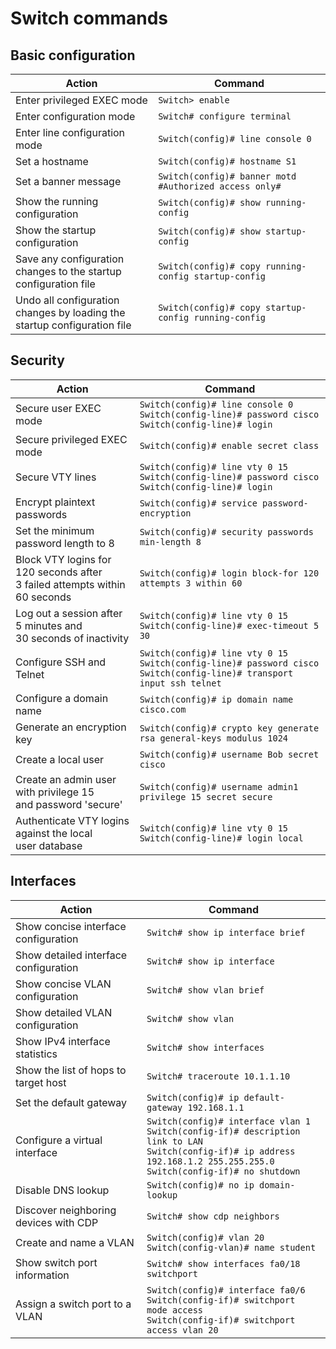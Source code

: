 # Switch commands
## Basic configuration
| Action | Command |
|-|-|
| Enter privileged EXEC mode | `Switch> enable` |
| Enter configuration mode | `Switch# configure terminal` |
| Enter line configuration mode | `Switch(config)# line console 0` |
| Set a hostname | `Switch(config)# hostname S1` |
| Set a banner message | `Switch(config)# banner motd #Authorized access only#` |
| Show the running configuration | `Switch(config)# show running-config` |
| Show the startup configuration | `Switch(config)# show startup-config` |
| Save any configuration changes to the startup<br>configuration file | `Switch(config)# copy running-config startup-config` |
| Undo all configuration changes by loading the<br>startup configuration file | `Switch(config)# copy startup-config running-config` |

## Security
| Action | Command |
|-|-|
| Secure user EXEC mode | `Switch(config)# line console 0`<br>`Switch(config-line)# password cisco`<br>`Switch(config-line)# login` |
| Secure privileged EXEC mode | `Switch(config)# enable secret class` |
| Secure VTY lines | `Switch(config)# line vty 0 15`<br>`Switch(config-line)# password cisco`<br>`Switch(config-line)# login` |
| Encrypt plaintext passwords | `Switch(config)# service password-encryption` |
| Set the minimum password length to 8 | `Switch(config)# security passwords min-length 8` |
| Block VTY logins for 120 seconds after<br>3 failed attempts within 60 seconds | `Switch(config)# login block-for 120 attempts 3 within 60` |
| Log out a session after 5 minutes and<br>30 seconds of inactivity | `Switch(config)# line vty 0 15`<br>`Switch(config-line)# exec-timeout 5 30` |
| Configure SSH and Telnet | `Switch(config)# line vty 0 15`<br>`Switch(config-line)# password cisco`<br>`Switch(config-line)# transport input ssh telnet` |
| Configure a domain name | `Switch(config)# ip domain name cisco.com` |
| Generate an encryption key | `Switch(config)# crypto key generate rsa general-keys modulus 1024` |
| Create a local user | `Switch(config)# username Bob secret cisco` |
| Create an admin user with privilege 15<br>and password 'secure' | `Switch(config)# username admin1 privilege 15 secret secure` |
| Authenticate VTY logins against the local<br>user database | `Switch(config)# line vty 0 15`<br>`Switch(config-line)# login local` |

## Interfaces 
| Action | Command |
|-|-|
| Show concise interface configuration | `Switch# show ip interface brief` |
| Show detailed interface configuration | `Switch# show ip interface` |
| Show concise VLAN configuration | `Switch# show vlan brief` |
| Show detailed VLAN configuration | `Switch# show vlan` |
| Show IPv4 interface statistics | `Switch# show interfaces` |
| Show the list of hops to target host | `Switch# traceroute 10.1.1.10` |
| Set the default gateway | `Switch(config)# ip default-gateway 192.168.1.1` |
| Configure a virtual interface | `Switch(config)# interface vlan 1`<br>`Switch(config-if)# description link to LAN`<br>`Switch(config-if)# ip address 192.168.1.2 255.255.255.0`<br>`Switch(config-if)# no shutdown` |
| Disable DNS lookup | `Switch(config)# no ip domain-lookup` |
| Discover neighboring devices with CDP | `Switch# show cdp neighbors` |
| Create and name a VLAN | `Switch(config)# vlan 20`<br>`Switch(config-vlan)# name student` |
| Show switch port information | `Switch# show interfaces fa0/18 switchport` |
| Assign a switch port to a VLAN | `Switch(config)# interface fa0/6`<br>`Switch(config-if)# switchport mode access`<br>`Switch(config-if)# switchport access vlan 20` |
